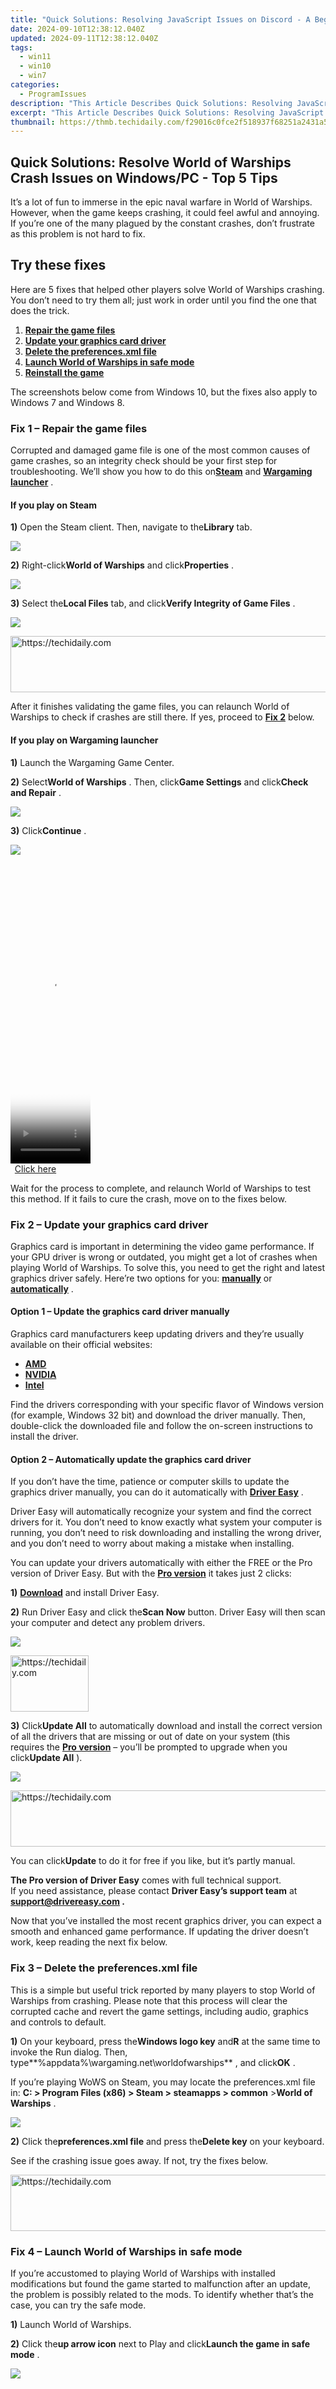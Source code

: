 ```yaml
---
title: "Quick Solutions: Resolving JavaScript Issues on Discord - A Beginner's Guide"
date: 2024-09-10T12:38:12.040Z
updated: 2024-09-11T12:38:12.040Z
tags:
  - win11
  - win10
  - win7
categories:
  - ProgramIssues
description: "This Article Describes Quick Solutions: Resolving JavaScript Issues on Discord - A Beginner's Guide"
excerpt: "This Article Describes Quick Solutions: Resolving JavaScript Issues on Discord - A Beginner's Guide"
thumbnail: https://thmb.techidaily.com/f29016c0fce2f518937f68251a2431a5f707a01cf190eb7eb7552fa0f6fd65d9.jpg
---
```


## Quick Solutions: Resolve World of Warships Crash Issues on Windows/PC - Top 5 Tips

It’s a lot of fun to immerse in the epic naval warfare in World of Warships. However, when the game keeps crashing, it could feel awful and annoying. If you’re one of the many plagued by the constant crashes, don’t frustrate as this problem is not hard to fix.

## Try these fixes

 Here are 5 fixes that helped other players solve World of Warships crashing. You don’t need to try them all; just work in order until you find the one that does the trick.

1. **[Repair the game files](https://tools.techidaily.com/drivereasy/download/)**
2. **[Update your graphics card driver](https://tools.techidaily.com/drivereasy/download/)**
3. **[Delete the preferences.xml file](https://tools.techidaily.com/drivereasy/download/)**
4. **[Launch World of Warships in safe mode](https://tools.techidaily.com/drivereasy/download/)**
5. **[Reinstall the game](https://tools.techidaily.com/drivereasy/download/)**

 The screenshots below come from Windows 10, but the fixes also apply to Windows 7 and Windows 8.

### Fix 1 – Repair the game files

 Corrupted and damaged game file is one of the most common causes of game crashes, so an integrity check should be your first step for troubleshooting. We’ll show you how to do this on[**Steam**](https://tools.techidaily.com/drivereasy/download/) and **[Wargaming launcher](https://tools.techidaily.com/drivereasy/download/)**  .

#### If you play on Steam

**1)** Open the Steam client. Then, navigate to the**Library** tab.

![](https://images.drivereasy.com/wp-content/uploads/2020/10/1-3-4.jpg)

**2)** Right-click**World of Warships** and click**Properties** .

![](https://images.drivereasy.com/wp-content/uploads/2020/10/1-4-2.jpg)

**3)** Select the**Local Files** tab, and click**Verify Integrity of Game Files** .

![](https://images.drivereasy.com/wp-content/uploads/2020/10/1-5-3.jpg)





<!-- affiliate ads begin -->
<a href="https://appsumo.8odi.net/c/5597632/2132162/7443" target="_top" id="2132162">
  <img src="//a.impactradius-go.com/display-ad/7443-2132162" border="0" alt="https://techidaily.com" width="728" height="90"/>
</a>
<img height="0" width="0" src="https://appsumo.8odi.net/i/5597632/2132162/7443" style="position:absolute;visibility:hidden;" border="0" />
<!-- affiliate ads end -->




 After it finishes validating the game files, you can relaunch World of Warships to check if crashes are still there. If yes, proceed to **[Fix 2](https://tools.techidaily.com/drivereasy/download/)**  below.

#### If you play on Wargaming launcher

**1)** Launch the Wargaming Game Center.

**2)** Select**World of Warships** . Then, click**Game Settings** and click**Check and Repair** .

![](https://images.drivereasy.com/wp-content/uploads/2020/10/1-1-8.jpg)

**3)** Click**Continue** .

![](https://images.drivereasy.com/wp-content/uploads/2020/10/1-2-6.jpg)





<!-- affiliate ads begin -->
<span id="1977006">
					<video width="128" height="480" style="cursor:pointer"
           poster="//a.impactradius-go.com/display-clicktoplayimage/1977006.png"
           onclick="if(!this.playClicked){this.play();this.setAttribute('controls',true);this.playClicked=true;}">
	   <source src="//a.impactradius-go.com/display-ad/22993-1977006">
	   <img src="//a.impactradius-go.com/display-clicktoplayimage/1977006.png" style="border: none; height: 100%; width: 100%; object-fit: contain">
	</video>
	<div style="width:80px;text-align:center"><a href="javascript:window.open(decodeURIComponent('https%3A%2F%2Fhomestyler.sjv.io%2Fc%2F5597632%2F1977006%2F22993'), '_blank');void(0);">Click here</a></div>
</span>
<img height="0" width="0" src="https://imp.pxf.io/i/5597632/1977006/22993" style="position:absolute;visibility:hidden;" border="0" />
<!-- affiliate ads end -->




 Wait for the process to complete, and relaunch World of Warships to test this method. If it fails to cure the crash, move on to the fixes below.

### Fix 2 – Update your graphics card driver

 Graphics card is important in determining the video game performance. If your GPU driver is wrong or outdated, you might get a lot of crashes when playing World of Warships. To solve this, you need to get the right and latest graphics driver safely. Here’re two options for you: **[manually](https://tools.techidaily.com/drivereasy/download/)**  or **[automatically](https://tools.techidaily.com/drivereasy/download/)**  .

#### Option 1 – Update the graphics card driver manually

 Graphics card manufacturers keep updating drivers and they’re usually available on their official websites:

* **[AMD](https://www.amd.com/en/support)**
* **[NVIDIA](https://www.nvidia.com/Download/index.aspx)**
* **[Intel](https://downloadcenter.intel.com/)**

 Find the drivers corresponding with your specific flavor of Windows version (for example, Windows 32 bit) and download the driver manually. Then, double-click the downloaded file and follow the on-screen instructions to install the driver.

#### Option 2 – Automatically update the graphics card driver

 If you don’t have the time, patience or computer skills to update the graphics driver manually, you can do it automatically with **[Driver Easy](https://tools.techidaily.com/drivereasy/download/)**  .

 Driver Easy will automatically recognize your system and find the correct drivers for it. You don’t need to know exactly what system your computer is running, you don’t need to risk downloading and installing the wrong driver, and you don’t need to worry about making a mistake when installing.

 You can update your drivers automatically with either the FREE or the Pro version of Driver Easy. But with the **[Pro version](https://tools.techidaily.com/drivereasy/download/)**  it takes just 2 clicks:

**1)** **[Download](https://tools.techidaily.com/drivereasy/download/)**  and install Driver Easy.

**2)** Run Driver Easy and click the**Scan Now** button. Driver Easy will then scan your computer and detect any problem drivers.

![](https://images.drivereasy.com/wp-content/uploads/2020/10/de-3.jpg)





<!-- affiliate ads begin -->
<a href="https://aligracehair.sjv.io/c/5597632/2135365/19272" target="_top" id="2135365">
  <img src="//a.impactradius-go.com/display-ad/19272-2135365" border="0" alt="https://techidaily.com" width="125" height="90"/>
</a>
<img height="0" width="0" src="https://aligracehair.sjv.io/i/5597632/2135365/19272" style="position:absolute;visibility:hidden;" border="0" />
<!-- affiliate ads end -->




**3)** Click**Update All** to automatically download and install the correct version of all the drivers that are missing or out of date on your system (this requires the **[Pro version](https://tools.techidaily.com/drivereasy/download/)**  – you’ll be prompted to upgrade when you click**Update All** ).

![](https://images.drivereasy.com/wp-content/uploads/2020/10/de.jpg)





<!-- affiliate ads begin -->
<a href="https://unicoeye.pxf.io/c/5597632/2134242/18498" target="_top" id="2134242">
  <img src="//a.impactradius-go.com/display-ad/18498-2134242" border="0" alt="https://techidaily.com" width="728" height="90"/>
</a>
<img height="0" width="0" src="https://unicoeye.pxf.io/i/5597632/2134242/18498" style="position:absolute;visibility:hidden;" border="0" />
<!-- affiliate ads end -->




 You can click**Update** to do it for free if you like, but it’s partly manual.

**The Pro version of Driver Easy** comes with full technical support.  
 If you need assistance, please contact **Driver Easy’s support team** at **[support@drivereasy.com](https://tools.techidaily.com/drivereasy/download/) .**

 Now that you’ve installed the most recent graphics driver, you can expect a smooth and enhanced game performance. If updating the driver doesn’t work, keep reading the next fix below.

### Fix 3 – Delete the preferences.xml file

 This is a simple but useful trick reported by many players to stop World of Warships from crashing. Please note that this process will clear the corrupted cache and revert the game settings, including audio, graphics and controls to default.

**1)** On your keyboard, press the**Windows logo key** and**R** at the same time to invoke the Run dialog. Then, type**%appdata%\\wargaming.net\\worldofwarships** , and click**OK** .

 If you’re playing WoWS on Steam, you may locate the preferences.xml file in: **C: > Program Files (x86) > Steam > steamapps > common** \>**World of Warships** .

![](https://images.drivereasy.com/wp-content/uploads/2020/10/3-1-10.jpg)

**2)** Click the**preferences.xml file** and press the**Delete key** on your keyboard.

See if the crashing issue goes away. If not, try the fixes below.





<!-- affiliate ads begin -->
<a href="https://aidotcom.pxf.io/c/5597632/2129043/19576" target="_top" id="2129043">
  <img src="//a.impactradius-go.com/display-ad/19576-2129043" border="0" alt="https://techidaily.com" width="728" height="90"/>
</a>
<img height="0" width="0" src="https://aidotcom.pxf.io/i/5597632/2129043/19576" style="position:absolute;visibility:hidden;" border="0" />
<!-- affiliate ads end -->




### Fix 4 – Launch World of Warships in safe mode

 If you’re accustomed to playing World of Warships with installed modifications but found the game started to malfunction after an update, the problem is possibly related to the mods. To identify whether that’s the case, you can try the safe mode.

**1)** Launch World of Warships.

**2)** Click the**up arrow icon** next to Play and click**Launch the game in safe mode** .

![](https://images.drivereasy.com/wp-content/uploads/2020/10/4-1-4.jpg)





<!-- affiliate ads begin -->
<span id="2127886">
					<video width="576" height="1024" style="cursor:pointer"
           poster="//a.impactradius-go.com/display-clicktoplayimage/2127886.png"
           onclick="if(!this.playClicked){this.play();this.setAttribute('controls',true);this.playClicked=true;}">
	   <source src="//a.impactradius-go.com/display-ad/18498-2127886">
	   <img src="//a.impactradius-go.com/display-clicktoplayimage/2127886.png" style="border: none; height: 100%; width: 100%; object-fit: contain">
	</video>
	<div style="width:360px;text-align:center"><a href="javascript:window.open(decodeURIComponent('https%3A%2F%2Funicoeye.pxf.io%2Fc%2F5597632%2F2127886%2F18498'), '_blank');void(0);">Click here</a></div>
</span>
<img height="0" width="0" src="https://imp.pxf.io/i/5597632/2127886/18498" style="position:absolute;visibility:hidden;" border="0" />
<!-- affiliate ads end -->




Do the crashes disappear now? If not, continue to the next fix.





<!-- affiliate ads begin -->
<a href="https://25home.pxf.io/c/5597632/2123469/16836" target="_top" id="2123469">
  <img src="//a.impactradius-go.com/display-ad/16836-2123469" border="0" alt="https://techidaily.com" width="160" height="90"/>
</a>
<img height="0" width="0" src="https://25home.pxf.io/i/5597632/2123469/16836" style="position:absolute;visibility:hidden;" border="0" />
<!-- affiliate ads end -->




### Fix 5 – Reinstall the game

 If you’ve tried all the methods above but still to no avail, you could reinstall the game as a last resort. Here is how:

**1)** Type**control** in the search bar and click**Control Panel** .

![](https://images.drivereasy.com/wp-content/uploads/2020/10/5-1-3.jpg)





<!-- affiliate ads begin -->
<span id="1424529">
					<video width="864" height="1536" style="cursor:pointer"
           poster="//a.impactradius-go.com/display-clicktoplayimage/1424529.png"
           onclick="if(!this.playClicked){this.play();this.setAttribute('controls',true);this.playClicked=true;}">
	   <source src="//a.impactradius-go.com/display-ad/16446-1424529">
	   <img src="//a.impactradius-go.com/display-clicktoplayimage/1424529.png" style="border: none; height: 100%; width: 100%; object-fit: contain">
	</video>
	<div style="width:540px;text-align:center"><a href="javascript:window.open(decodeURIComponent('https%3A%2F%2Flaganoo.pxf.io%2Fc%2F5597632%2F1424529%2F16446'), '_blank');void(0);">Click here</a></div>
</span>
<img height="0" width="0" src="https://imp.pxf.io/i/5597632/1424529/16446" style="position:absolute;visibility:hidden;" border="0" />
<!-- affiliate ads end -->




**2)** Select**Category** next to View by, and click**Uninstall a program** .

![](https://images.drivereasy.com/wp-content/uploads/2020/10/5-2-5.jpg)

**3)** Click**World of Warships** from the list, and click**Uninstall** . Then, follow the on-screen instructions to complete the process.

![](https://images.drivereasy.com/wp-content/uploads/2020/10/5-3-2.jpg)





<!-- affiliate ads begin -->
<a href="https://aligracehair.sjv.io/c/5597632/2115946/19272" target="_top" id="2115946">
  <img src="//a.impactradius-go.com/display-ad/19272-2115946" border="0" alt="https://techidaily.com" width="300" height="90"/>
</a>
<img height="0" width="0" src="https://aligracehair.sjv.io/i/5597632/2115946/19272" style="position:absolute;visibility:hidden;" border="0" />
<!-- affiliate ads end -->




**4)** On your keyboard, press the**Windows logo key** and**E** at the same time to open File Explorer.

**5)** Paste**C:\\Users\\\[User Name\]\\AppData\\Roaming\\Wargaming.net** to the address bar and press Enter. (If you play on Steam, then go to this path:**C:\\Program Files (x86)\\Steam\\steamapps\\common** .)

**6)** If you see the World of Warships folder, click it and press the**Delete key** .

 After World of Warships is completely removed from your PC, download and install it from Steam or Wargaming again. This should resolve the stubborn issues with your previous installation and help you resume the naval adventure!

---

 That’s it – 5 working fixes for World of Warships crashing on PC. If you have further questions or suggestions, or would like to share your tricks, feel free to leave a comment below. 🙂

* [game crash](https://tools.techidaily.com/drivereasy/download/)
* [Steam](https://tools.techidaily.com/drivereasy/download/)

<ins class="adsbygoogle"
     style="display:block"
     data-ad-format="autorelaxed"
     data-ad-client="ca-pub-7571918770474297"
     data-ad-slot="1223367746"></ins>



<ins class="adsbygoogle"
     style="display:block"
     data-ad-client="ca-pub-7571918770474297"
     data-ad-slot="8358498916"
     data-ad-format="auto"
     data-full-width-responsive="true"></ins>

<span class="atpl-alsoreadstyle">Also read:</span>
<div><ul>
<li><a href="https://youtube-data.techidaily.com/024-approved-sharing-lifes-moments-with-your-online-audience/"><u>[New] 2024 Approved Sharing Life's Moments with Your Online Audience</u></a></li>
<li><a href="https://some-approaches.techidaily.com/new-top-5-underwater-gopro-accessories/"><u>[New] Top 5 Underwater Gopro Accessories</u></a></li>
<li><a href="https://visual-screen-recording.techidaily.com/updated-beginners-handbook-to-vimeo-footage-capture-for-2024/"><u>[Updated] Beginner's Handbook to Vimeo Footage Capture for 2024</u></a></li>
<li><a href="https://youtube-docs.techidaily.com/approved-understanding-youtube-shorts-revenue-strategy/"><u>2024 Approved Understanding YouTube Shorts Revenue Strategy</u></a></li>
<li><a href="https://win-solutions.techidaily.com/boosting-your-gameplay-improving-fps-in-the-world-of-ring-of-elysium/"><u>Boosting Your Gameplay: Improving FPS in the World of Ring of Elysium</u></a></li>
<li><a href="https://win-solutions.techidaily.com/comprehensive-guide-to-correcting-error-0xc19001e1-in-windows-10-systems/"><u>Comprehensive Guide to Correcting Error 0xC19001E1 in Windows 10 Systems</u></a></li>
<li><a href="https://win-solutions.techidaily.com/1722995415817-effortless-fix-for-continuous-control-errors-and-crashing-problems/"><u>Effortless Fix for Continuous Control Errors & Crashing Problems</u></a></li>
<li><a href="https://win-solutions.techidaily.com/fixing-msedgeexe-crashes-comprehensive-guide-for-stable-edge-browser-experience/"><u>Fixing MsEdge.exe Crashes: Comprehensive Guide for Stable Edge Browser Experience</u></a></li>
<li><a href="https://win-solutions.techidaily.com/fixing-your-wrath-of-the-righteous-pathfinder-keyboard-a-step-by-step-tutorial/"><u>Fixing Your 'Wrath of the Righteous' Pathfinder Keyboard: A Step-by-Step Tutorial</u></a></li>
<li><a href="https://win-solutions.techidaily.com/1722996753131-guilty-gear-strives-latency-dilemma-addressed-and-fixed/"><u>Guilty Gear Strive's Latency Dilemma Addressed & Fixed</u></a></li>
<li><a href="https://tech-haven.techidaily.com/how-ai-chatbots-learn-to-communicate-like-us/"><u>How AI Chatbots Learn to Communicate Like Us</u></a></li>
<li><a href="https://win-solutions.techidaily.com/how-cyberpunk-2077-overcame-its-infamous-input-delay-issue/"><u>How Cyberpunk 2077 Overcame Its Infamous Input Delay Issue</u></a></li>
<li><a href="https://win-solutions.techidaily.com/how-to-improve-low-frames-per-second-in-farming-simulator-22-on-pc/"><u>How to Improve Low Frames Per Second in Farming Simulator 22 on PC</u></a></li>
<li><a href="https://techidaily.com/how-to-update-apple-iphone-11-pro-to-the-latest-ios-version-drfone-by-drfone-ios-system-repair-ios-system-repair/"><u>How to Update Apple iPhone 11 Pro to the Latest iOS Version? | Dr.fone</u></a></li>
<li><a href="https://some-techniques.techidaily.com/immersive-windows-music-mastery-for-2024/"><u>Immersive Windows Music Mastery for 2024</u></a></li>
<li><a href="https://android-location-track.techidaily.com/in-2024-how-to-detect-and-remove-spyware-on-poco-c55-drfone-by-drfone-virtual-android/"><u>In 2024, How to Detect and Remove Spyware on Poco C55? | Dr.fone</u></a></li>
<li><a href="https://smart-video-creator.techidaily.com/in-2024-unbiased-avs-video-editor-review-is-it-right-for-you/"><u>In 2024, Unbiased AVS Video Editor Review Is It Right for You?</u></a></li>
<li><a href="https://android-frp.techidaily.com/is-gsm-flasher-adb-legit-full-review-to-bypass-your-samsung-galaxy-s24-ultrafrp-lock-by-drfone-android/"><u>Is GSM Flasher ADB Legit? Full Review To Bypass Your Samsung Galaxy S24 UltraFRP Lock</u></a></li>
<li><a href="https://windows11.techidaily.com/mastering-win11-pointer-adjustments-for-access/"><u>Mastering Win11 Pointer Adjustments for Access</u></a></li>
<li><a href="https://win-solutions.techidaily.com/overcoming-rust-bug-eliminating-visual-errors-successfully/"><u>Overcoming Rust Bug: Eliminating Visual Errors Successfully</u></a></li>
<li><a href="https://video-screen-grab.techidaily.com/prime-time-video-capture-for-windows-users-10-best-for-2024/"><u>Prime Time Video Capture for Windows Users - 10 Best for 2024</u></a></li>
<li><a href="https://win-solutions.techidaily.com/red-dead-redemption-2-no-longer-plagued-by-pc-game-crashes-solutions-and-updates/"><u>Red Dead Redemption 2 No Longer Plagued by PC Game Crashes: Solutions & Updates</u></a></li>
<li><a href="https://win-solutions.techidaily.com/1722990926316-resident-evil-village-and-pc-compatibility-fixing-game-crash-problems-once-and-for-all/"><u>Resident Evil Village and PC Compatibility: Fixing Game Crash Problems Once & For All!</u></a></li>
<li><a href="https://win-solutions.techidaily.com/resolved-ultimate-guide-to-eliminate-latency-in-fortnite/"><u>Resolved: Ultimate Guide to Eliminate Latency in Fortnite</u></a></li>
<li><a href="https://win-solutions.techidaily.com/resolving-playback-errors-restoring-netflix-functionality-for-xbox-one-users/"><u>Resolving Playback Errors: Restoring Netflix Functionality for Xbox One Users</u></a></li>
<li><a href="https://win-solutions.techidaily.com/seamless-gameplay-in-cyberpunk-2077-no-more-frame-drops-just-pure-action/"><u>Seamless Gameplay in Cyberpunk 2077: No More Frame Drops, Just Pure Action!</u></a></li>
<li><a href="https://win-solutions.techidaily.com/solved-resolving-silent-stream-issues-on-twitch-platform/"><u>Solved: Resolving Silent Stream Issues on Twitch Platform</u></a></li>
<li><a href="https://win-solutions.techidaily.com/solving-resident-evil-village-stability-issues-on-your-windows-computer/"><u>Solving Resident Evil Village Stability Issues on Your Windows Computer</u></a></li>
<li><a href="https://win-solutions.techidaily.com/the-sims-4-pc-stability-issues-heres-how-you-can-solve-them/"><u>The Sims 4 PC Stability Issues? Here's How You Can Solve Them</u></a></li>
<li><a href="https://screen-mirror.techidaily.com/top-10-airplay-apps-in-lava-blaze-2-pro-for-streaming-drfone-by-drfone-android/"><u>Top 10 AirPlay Apps in Lava Blaze 2 Pro for Streaming | Dr.fone</u></a></li>
<li><a href="https://win-solutions.techidaily.com/troubleshooting-common-problems-with-minecraft-failure-to-load/"><u>Troubleshooting Common Problems with Minecraft Failure to Load</u></a></li>
<li><a href="https://win-solutions.techidaily.com/troubleshooting-tips-addressing-spellbreaks-pc-crashing-problems-effectively/"><u>Troubleshooting Tips: Addressing Spellbreak's PC Crashing Problems Effectively</u></a></li>
<li><a href="https://win-solutions.techidaily.com/troubleshooting-how-to-fix-the-crash-issue-in-final-fantasy-xv-on-pc/"><u>Troubleshooting: How to Fix the Crash Issue in Final Fantasy XV on PC</u></a></li>
<li><a href="https://some-approaches.techidaily.com/ultimate-fcp-tutorial-for-new-users-for-2024/"><u>Ultimate FCP Tutorial for New Users for 2024</u></a></li>
<li><a href="https://some-approaches.techidaily.com/ultimate-guide-top-pick-screen-capture-software-for-windows-users-pc-laptop-and-more/"><u>Ultimate Guide: Top Pick Screen Capture Software for Windows Users (PC, Laptop & More)</u></a></li>
<li><a href="https://techtrends.techidaily.com/unlocking-your-dvd-media-effective-methods-for-stripping-drm-on-windows-and-mac-computers/"><u>Unlocking Your DVD Media: Effective Methods for Stripping DRM on Windows and Mac Computers</u></a></li>
<li><a href="https://win-solutions.techidaily.com/why-is-assassins-creed-valhalla-still-unavailable-comprehensive-fixes-inside/"><u>Why Is Assassin's Creed Valhalla Still Unavailable? Comprehensive Fixes Inside</u></a></li>
<li><a href="https://win-solutions.techidaily.com/why-is-my-cortana-app-not-working-and-what-can-i-do/"><u>Why Is My Cortana App Not Working and What Can I Do?</u></a></li>
</ul></div>

